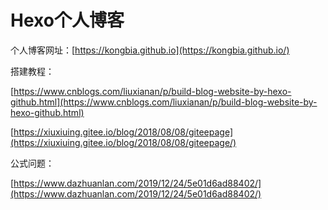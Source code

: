 # Hexo个人博客

个人博客网址：[https://kongbia.github.io](https://kongbia.github.io/)

搭建教程：

[https://www.cnblogs.com/liuxianan/p/build-blog-website-by-hexo-github.html](https://www.cnblogs.com/liuxianan/p/build-blog-website-by-hexo-github.html)

[https://xiuxiuing.gitee.io/blog/2018/08/08/giteepage](https://xiuxiuing.gitee.io/blog/2018/08/08/giteepage/)

公式问题：

[https://www.dazhuanlan.com/2019/12/24/5e01d6ad88402/](https://www.dazhuanlan.com/2019/12/24/5e01d6ad88402/)